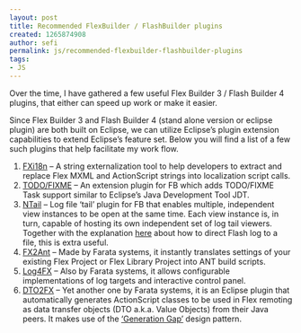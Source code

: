 ```yaml
---
layout: post
title: Recommended FlexBuilder / FlashBuilder plugins
created: 1265874908
author: sefi
permalink: js/recommended-flexbuilder-flashbuilder-plugins
tags:
- JS
---
```

<p>Over the time, I have gathered a few useful Flex Builder 3 / Flash Builder 4 plugins, that either can speed up work or make it easier.</p>
<p>Since Flex Builder 3 and Flash Builder 4 (stand alone version or eclipse plugin) are both built on Eclipse, we can utilize Eclipse&rsquo;s plugin extension capabilities to extend Eclipse&rsquo;s feature set. Below you will find a list of a few such plugins that help facilitate my work flow.</p>
<ol>
    <li><a target="_blank" href="http://marketplace.eclipse.org/content/flex-builder-3-string-localization-tool">FXi18n</a> &ndash; A string externalization tool to help developers to extract and replace Flex MXML and ActionScript strings into localization script calls.</li>
    <li><a target="_blank" href="http://www.richinternet.de/blog/index.cfm?entry=911D4B57-0F0D-5A73-AF6F4D4D04099757">TODO/FIXME</a> &ndash; An extension plugin for FB which adds TODO/FIXME Task support similar to Eclipse&rsquo;s Java Development Tool JDT.</li>
    <li><a target="_blank" href="http://www.certiv.net/products/ntail.html">NTail</a> &ndash; Log file &lsquo;tail&rsquo; plugin for FB that enables multiple, independent view instances to be open at the same time. Each view instance is, in turn, capable of hosting its own independent set of log tail viewers. Together with the explanation <a target="_blank" href="http://blog.flexexamples.com/2007/08/26/debugging-flex-applications-with-mmcfg-and-flashlogtxt/">here</a> about how to direct Flash log to a file, this is extra useful.</li>
    <li><a target="_blank" href="http://myflex.org/#products/fx2ant">FX2Ant</a> &ndash; Made by Farata systems, it instantly translates settings of your existing Flex Project or Flex Library Project into ANT build scripts.</li>
    <li><a target="_blank" href="http://myflex.org/#products/log4fx">Log4FX</a> &ndash; Also by Farata systems, it allows configurable implementations of log targets and interactive control panel.</li>
    <li><a target="_blank" href="http://www.myflex.org/documentation/DTO2Fx.pdf">DTO2FX</a> &ndash; Yet another one by Farata systems, it is an Eclipse plugin that automatically generates ActionScript classes to be used in Flex remoting as data transfer objects (DTO a.k.a. Value Objects) from their Java peers. It makes use of the <a target="_blank" href="http://www.research.ibm.com/designpatterns/pubs/gg.html">&lsquo;Generation Gap&rsquo;</a> design pattern.</li>
</ol>
